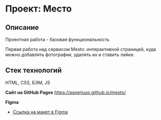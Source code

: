 # Проект: Место

## Описание
Проектная работа - базовая функциональность

Первая работа над сервисом Mesto: интерактивной страницей, куда можно добавлять фотографии, удалять их и ставить лайки.


## Стек технологий
HTML, CSS, БЭМ, JS

**Сайт на GitHub Pages**
https://asperiuso.github.io/mesto/

**Figma**

* [Ссылка на макет в Figma](https://www.figma.com/file/2cn9N9jSkmxD84oJik7xL7/JavaScript.-Sprint-4?node-id=0%3A1)


